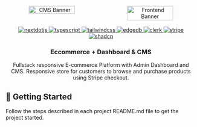 <div align="center">
  <br />
    <a href="https://github.com/Xhoni96/e-commerce-Next.js/tree/main/e-commerce-admin" target="_blank" style="display:flex;gap:1rem;">
      <img src="https://res.cloudinary.com/drvanrh8x/image/upload/v1721086505/assets/Dashboard_iy7acq.png" alt="CMS Banner" width=50%>
        <img src="https://res.cloudinary.com/drvanrh8x/image/upload/v1721086506/assets/FE-Store_fmshid.png" alt="Frontend Banner" width=50%>
    </a>
  <br />

  <div>
    <a href="https://nextjs.org/" target="_blank">
         <img src="https://img.shields.io/badge/-Next_JS-black?style=for-the-badge&logoColor=white&logo=nextdotjs&color=000000" alt="nextdotjs" />
    </a>
     <a href="https://www.typescriptlang.org/" target="_blank">
       <img src="https://img.shields.io/badge/-TypeScript-black?style=for-the-badge&logoColor=white&logo=typescript&color=3178C6" alt="typescript" />
    </a>
     <a href="https://tailwindcss.com/" target="_blank">
     <img src="https://img.shields.io/badge/-Tailwind_CSS-black?style=for-the-badge&logoColor=white&logo=tailwindcss&color=06B6D4" alt="tailwindcss" />
    </a>
     <a href="https://www.edgedb.com/" target="_blank">
      <img src="https://img.shields.io/badge/EdgeDB-38ef7d?style=for-the-badge&color=38ef7d" alt="edgedb" />
    </a>
     <a href="https://clerk.com/" target="_blank">
      <img src="https://img.shields.io/badge/Clerk-black?style=for-the-badge&color=black&logo=clerk&logoColor=white" alt="clerk" />
    </a>
    <a href="https://stripe.com/" target="_blank">
      <img src="https://img.shields.io/badge/Stripe-635bff?style=for-the-badge&color=635bff&logo=stripe&logoColor=white" alt="stripe" />
    </a>
      <a href="https://ui.shadcn.com/" target="_blank">
      <img src="https://img.shields.io/badge/shadcn/ui-black?style=for-the-badge&color=black&logo=shadcn/ui&logoColor=white" alt="shadcn" />
    </a>
    </div >

  <h3 align="center">Eccommerce + Dashboard & CMS</h3>

   <div align="center">
     Fullstack responsive E-commerce Platform with Admin Dashboard and CMS. Responsive store for customers to browse and purchase products using Stripe checkout.
    </div> 
    </div>

## <a>🤸 Getting Started</a>

Follow the steps described in each project README.md file to get the project started.
